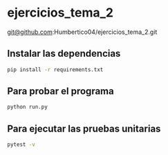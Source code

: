 # ejercicios_tema_2
git@github.com:Humbertico04/ejercicios_tema_2.git

## Instalar las dependencias

```bash
pip install -r requirements.txt
```

## Para probar el programa

```bash
python run.py
```

## Para ejecutar las pruebas unitarias

```bash
pytest -v
```